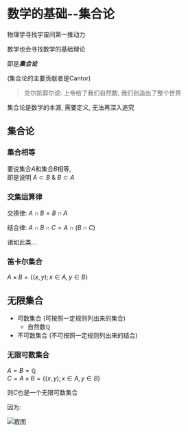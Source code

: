 
# 数学的基础--集合论

物理学寻找宇宙间第一推动力

数学也会寻找数学的基础理论

即是***集合论***

(集合论的主要贡献者是Cantor)

> 克尔凯郭尔说: 上帝给了我们自然数, 我们创造出了整个世界

集合论是数学的本源, 需要定义, 无法再深入追究

## 集合论

### 集合相等

要说集合$A$和集合$B$相等,   
即是说明 $A \subset B \ \& \ B \subset A$

### 交集运算律

交换律: $A \cap B = B \cap A$

结合律: $A \cap B \cap C = A \cap (B \cap C)$

诸如此类...

### 笛卡尔集合

$A \times B = \{ (x, y) ; x \in A, y \in B \}$

## 无限集合

* 可数集合 (可按照一定规则列出来的集合)
  * 自然数$\mathbb Q$
* 不可数集合 (不可按照一定规则列出来的结合)

### 无限可数集合
$A = B = \mathbb Q$  
$C = A \times B = \{ (x, y) ; x \in A, y \in B \}$  

则$C$也是一个无限可数集合

因为:

![截图](2020-09-24-15-38-25.png)


